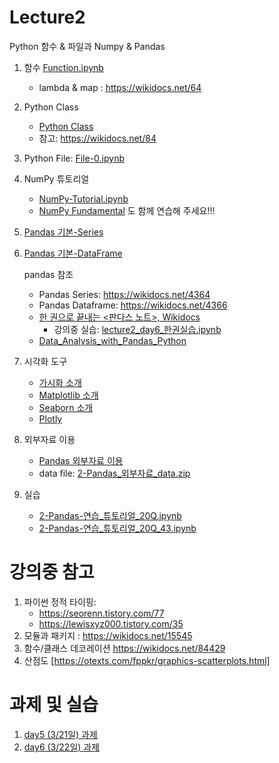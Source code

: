 # Lecture2

Python 함수 & 파일과 Numpy & Pandas

1. 함수 [Function.ipynb](notebooks/1-10Function_0.ipynb)
    - lambda & map : https://wikidocs.net/64
2. Python Class
    - [Python Class](notebooks/1-11Class_0.ipynb)
    - 참고: https://wikidocs.net/84
3. Python File: [File-0.ipynb](notebooks/1-17File-0.ipynb)

4. NumPy 튜토리얼
    - [NumPy-Tutorial.ipynb](notebooks/2-01NumPy1-Tutorial_0.ipynb)
    - [NumPy Fundamental](https://numpy.org/doc/stable/user/basics.html) 도 함께 연습해 주세요!!!

5. [Pandas 기본-Series](notebooks/2-04Pandas_Series-0.ipynb)
6. [Pandas 기본-DataFrame](notebooks/2-05Pandas_DataFrame-0.ipynb)

    pandas 참조
    
    - Pandas Series: https://wikidocs.net/4364
    - Pandas Dataframe: https://wikidocs.net/4366
   - [한 권으로 끝내는 <판다스 노트>, Wikidocs](https://wikidocs.net/book/4639)
        - 강의중 실습: [lecture2_day6_한권실습.ipynb](notebooks/lecture2_day6_한권실습.ipynb)
   - [Data_Analysis_with_Pandas_Python](https://bitbucket.org/hrojas/learn-pandas)


7. 시각화 도구
    - [가시화 소개](notebooks/2-가시화0-소개.ipynb)
    - [Matplotlib 소개](notebooks/2-가시화1-Matplotlib_simple.ipynb)
    - [Seaborn 소개](notebooks/2-가시화2-Seaborn.ipynb)
    - [Plotly](notebooks/2-가시화3-Plotly.ipynb)

8. 외부자료 이용
    - [Pandas 외부자료 이용](notebooks/2-Pandas_외부자료.ipynb)
    - data file: [2-Pandas_외부자료_data.zip](notebooks/2-Pandas_외부자료_data.zip)

9. 실습
    - [2-Pandas-연습_튜토리얼_20Q.ipynb](notebooks/2-Pandas-연습_튜토리얼_20Q_43.ipynb)
    - [2-Pandas-연습_튜토리얼_20Q_43.ipynb](notebooks/2-Pandas-연습_튜토리얼_20Q_43.ipynb)




# 강의중 참고


1. 파이썬 정적 타이핑: 
    - https://seorenn.tistory.com/77
    - https://lewisxyz000.tistory.com/35
3. 모듈과 패키지 : https://wikidocs.net/15545
4. 함수/클래스 데코레이션 https://wikidocs.net/84429
5. 산점도 [https://otexts.com/fppkr/graphics-scatterplots.html]


# 과제 및 실습
1. [day5 (3/21일) 과제](lecture2_과제1.md)
1. [day6 (3/22일) 과제]()
